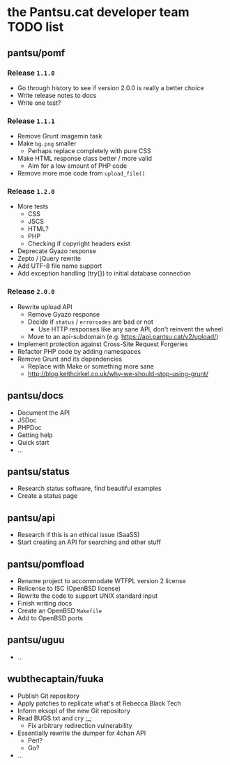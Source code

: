 # the Pantsu.cat developer team TODO list

## pantsu/pomf

### Release `1.1.0`

- Go through history to see if version 2.0.0 is really a better choice
- Write release notes to docs
- Write one test?

### Release `1.1.1`

- Remove Grunt imagemin task
- Make `bg.png` smaller
  - Perhaps replace completely with pure CSS
- Make HTML response class better / more valid
  - Aim for a low amount of PHP code
- Remove more moe code from `upload_file()`

### Release `1.2.0`

- More tests 
  - CSS
  - JSCS
  - HTML?
  - PHP
  - Checking if copyright headers exist
- Deprecate Gyazo response
- Zepto / jQuery rewrite
- Add UTF-8 file name support
- Add exception handling (try{}) to initial database connection

### Release `2.0.0`

- Rewrite upload API
  - Remove Gyazo response
  - Decide if `status` / `errorcodes` are bad or not
    - Use HTTP responses like any sane API, don't reinvent the wheel
  - Move to an api-subdomain (e.g. https://api.pantsu.cat/v2/upload/)
- Implement protection against Cross-Site Request Forgeries
- Refactor PHP code by adding namespaces
- Remove Grunt and its dependencies
  - Replace with Make or something more sane
  - http://blog.keithcirkel.co.uk/why-we-should-stop-using-grunt/

## pantsu/docs

- Document the API
- JSDoc
- PHPDoc
- Getting help
- Quick start
- …

## pantsu/status

- Research status software, find beautiful examples
- Create a status page

## pantsu/api

- Research if this is an ethical issue (SaaSS)
- Start creating an API for searching and other stuff

## pantsu/pomfload

- Rename project to accommodate WTFPL version 2 license
- Relicense to ISC (OpenBSD license)
- Rewrite the code to support UNIX standard input
- Finish writing docs
- Create an OpenBSD `Makefile`
- Add to OpenBSD ports

## pantsu/uguu

- …

## wubthecaptain/fuuka

- Publish Git repository
- Apply patches to replicate what's at Rebecca Black Tech
- Inform eksopl of the new Git repository
- Read BUGS.txt and cry ;_;
  - Fix arbitrary redirection vulnerability
- Essentially rewrite the dumper for 4chan API
  - Perl?
  - Go?
- …
